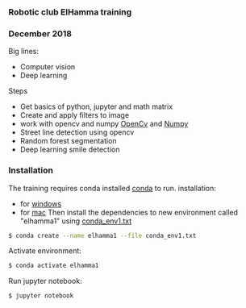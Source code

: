 ### Robotic club ElHamma training
### December 2018

Big lines:
- Computer vision 
- Deep learning

Steps
  - Get basics of python, jupyter and math matrix 
  - Create and apply filters to image
  - work with opencv and numpy [OpenCv](https://opencv.org/) and [Numpy](http://www.numpy.org/)
  - Street line detection using opencv
  - Random forest segmentation 
  - Deep learning smile detection 

### Installation

The training requires conda installed [conda](https://conda.io/docs/)  to run.
installation:
- for [windows](https://conda.io/docs/user-guide/install/windows.html) 
- for [mac](https://conda.io/docs/user-guide/install/macos.html)
Then install the dependencies to new environment called "elhamma1" using [conda_env1.txt](conda_env1.txt) 

```sh
$ conda create --name elhamma1 --file conda_env1.txt 
```
Activate environment:

```sh
$ conda activate elhamma1 
```

Run jupyter notebook:

```sh
$ jupyter notebook
```
